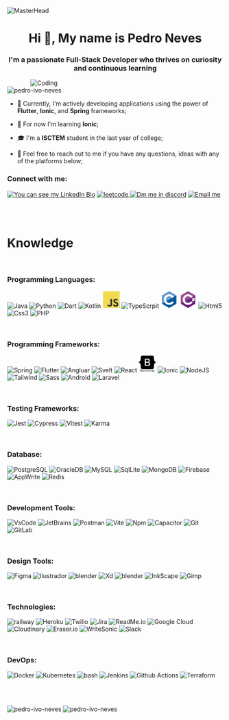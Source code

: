 ![MasterHead](https://uploads-ssl.webflow.com/5f841209f4e71b2d70034471/6078b650748b8558d46ffb7f_Flutter%20app%20development.png)
<h1 align="center">Hi 👋, My name is Pedro Neves</h1>
<h3 align="center">I'm a passionate Full-Stack Developer who thrives on curiosity and continuous learning</h3>
<img align="right" alt="Coding" width="450" src="https://media2.giphy.com/media/qgQUggAC3Pfv687qPC/giphy.gif">

<p align="left"> <img src="https://komarev.com/ghpvc/?username=pedro-ivo-neves&label=Profile%20views&color=0e75b6&style=flat" alt="pedro-ivo-neves" /> </p>

- 🔭 Currently, I'm actively developing applications using the power of **Flutter**, **Ionic**, and **Spring** frameworks;

- 🌱 For now I'm learning **Ionic**;

- 🎓 I'm a **ISCTEM** student in the last year of college;

- 💬 Feel free to reach out to me if you have any questions, ideas with any of the platforms below;

<h3 align="left">Connect with me:</h3>
<p align="left">
<a href="https://linkedin.com/in/pedro-ivo-neves" target="blank"><img align="center" src="https://www.vectorlogo.zone/logos/linkedin/linkedin-icon.svg" alt="You can see my LinkedIn Bio" height="35" width="45" /></a>
  
<!-- LeetCode -->
<a href="https://www.leetcode.com/pedro_neves" target="blank">
<picture>
  <source
    srcset="https://raw.githubusercontent.com/rahuldkjain/github-profile-readme-generator/master/src/images/icons/Social/leet-code.svg"
    media="(prefers-color-scheme: dark)"
    />
<source
    srcset="https://raw.githubusercontent.com/coreui/coreui-icons/d56257e1d3b9c44ccc12fcab2d692d21539b68ff/svg/brand/cib-leetcode.svg"
    media="(prefers-color-scheme: light), (prefers-color-scheme: no-preference) "
    />
  
  <img align="center" src="https://raw.githubusercontent.com/rahuldkjain/github-profile-readme-generator/master/src/images/icons/Social/leet-code.svg" width="45" height="35" alt="leetcode"/>
</picture>
</a>
<a href="https://Discordapp.com/users/815972951345332256" target="blank"><img align="center" src="https://www.vectorlogo.zone/logos/discordapp/discordapp-tile.svg" alt="Dm me in discord" height="35" width="35" /></a>
<a href='mailto:pedronevesmz2015@gmail.com'><img align="center" src='https://upload.wikimedia.org/wikipedia/commons/thumb/7/7e/Gmail_icon_%282020%29.svg/768px-Gmail_icon_%282020%29.svg.png?20221017173631' height="33" width="39" alt="Email me" /></a>
</p>

<br><br>
<h1>Knowledge</h1>
<br>
<h3 align="left">Programming Languages: </h3>
<p align="left">
<img src="https://www.vectorlogo.zone/logos/java/java-icon.svg"  width="45" height="45" alt="Java">
<img src="https://www.vectorlogo.zone/logos/python/python-icon.svg"  width="40" height="40" alt="Python">
<img src="https://www.vectorlogo.zone/logos/dartlang/dartlang-icon.svg"  width="40" height="40" alt="Dart">
<img src="https://www.vectorlogo.zone/logos/kotlinlang/kotlinlang-icon.svg"  width="40" height="40" alt="Kotlin">
<img src="https://raw.githubusercontent.com/devicons/devicon/master/icons/javascript/javascript-original.svg" width="40" height="40" alt="Javascrpit">
<img src="https://www.vectorlogo.zone/logos/typescriptlang/typescriptlang-icon.svg" width="40" height="40" alt="TypeScrpit">
<img src="https://raw.githubusercontent.com/devicons/devicon/master/icons/c/c-original.svg" width="40" height="40" alt="C" />
<img src="https://raw.githubusercontent.com/devicons/devicon/master/icons/csharp/csharp-original.svg" width="40" height="40" alt="CSharp"/>
<img src="https://www.vectorlogo.zone/logos/w3_html5/w3_html5-icon.svg" width="40" height="40" alt="Html5"/>
<img src="https://www.vectorlogo.zone/logos/w3_css/w3_css-icon.svg" width="40" height="40" alt="Css3"/>
<img src="https://www.vectorlogo.zone/logos/php/php-icon.svg" width="40" height="40" alt="PHP"/>
  
</p>

<br>

<h3>Programming Frameworks: </h3>
<p>
<img src="https://www.vectorlogo.zone/logos/springio/springio-icon.svg"  width="40" height="40" alt="Spring">
<img src="https://www.vectorlogo.zone/logos/flutterio/flutterio-icon.svg"  width="40" height="40" alt="Flutter">  
<img src="https://www.vectorlogo.zone/logos/angular/angular-icon.svg"  width="40" height="40" alt="Angluar">  
<img src="https://upload.wikimedia.org/wikipedia/commons/1/1b/Svelte_Logo.svg"  width="40" height="40" alt="Svelt">
<img src="https://www.vectorlogo.zone/logos/reactjs/reactjs-icon.svg"  width="40" height="40" alt="React">
<img src="https://raw.githubusercontent.com/devicons/devicon/master/icons/bootstrap/bootstrap-plain-wordmark.svg"  width="40" height="40" alt="BootStrap">
<img src="https://www.vectorlogo.zone/logos/ionicframework/ionicframework-icon.svg"  width="40" height="40" alt="Ionic"> 
<img src="https://www.vectorlogo.zone/logos/nodejs/nodejs-icon.svg"  width="40" height="40" alt="NodeJS">    
<img src="https://www.vectorlogo.zone/logos/tailwindcss/tailwindcss-icon.svg"  width="40" height="40" alt="Tailwind"> 
<img src="https://www.vectorlogo.zone/logos/sass-lang/sass-lang-icon.svg"  width="40" height="40" alt="Sass"> 
<img src="https://www.vectorlogo.zone/logos/android/android-icon.svg"  width="40" height="40" alt="Android"> 
<img src="https://www.vectorlogo.zone/logos/laravel/laravel-icon.svg"  width="40" height="40" alt="Laravel">
  
</p>

<br>

<h3>Testing Frameworks: </h3>
<p>
<img src="https://www.vectorlogo.zone/logos/jestjsio/jestjsio-icon.svg"  width="40" height="40" alt="Jest">
<img src="https://iconape.com/wp-content/files/gj/370774/svg/370774.svg"  width="42" height="42" alt="Cypress">
<img src="https://vitest.dev/logo.svg"  width="45" height="45" alt="Vitest">
<img src="https://github.com/Pedro-Ivo-Neves/Pedro-Ivo-Neves/assets/83455817/2ae4aee1-38ea-4801-8432-bc59c40f7a30"  width="45" height="40" alt="Karma">


</p>
<br>

<h3>Database: </h3>
<p>
<img src="https://www.vectorlogo.zone/logos/postgresql/postgresql-icon.svg"  width="40" height="40" alt="PostgreSQL"> 
<img src="https://www.vectorlogo.zone/logos/oracle/oracle-icon.svg"  width="40" height="40" alt="OracleDB">
<img src="https://www.vectorlogo.zone/logos/mysql/mysql-icon.svg"  width="40" height="40" alt="MySQL">
<img src="https://www.vectorlogo.zone/logos/sqlite/sqlite-icon.svg"  width="40" height="40" alt="SqlLite">
<img src="https://www.vectorlogo.zone/logos/mongodb/mongodb-icon.svg"  width="40" height="40" alt="MongoDB">
<img src="https://www.vectorlogo.zone/logos/firebase/firebase-icon.svg"  width="40" height="40" alt="Firebase">
<img src="https://www.vectorlogo.zone/logos/appwriteio/appwriteio-icon.svg"  width="40" height="40" alt="AppWrite">
<img src="https://www.vectorlogo.zone/logos/redis/redis-icon.svg"  width="40" height="40" alt="Redis">
  
</p>

<br>

<h3>Development Tools: </h3>
<p>
<img src="https://www.vectorlogo.zone/logos/visualstudio_code/visualstudio_code-icon.svg"  width="40" height="40" alt="VsCode">
<img src="https://www.vectorlogo.zone/logos/jetbrains/jetbrains-icon.svg"  width="40" height="40" alt="JetBrains">
<img src="https://www.vectorlogo.zone/logos/getpostman/getpostman-icon.svg"  width="40" height="40" alt="Postman">
<img src="https://vectorwiki.com/images/bjlcA__vitejs.svg"  width="40" height="40" alt="Vite"> 
<img src="https://www.vectorlogo.zone/logos/npmjs/npmjs-icon.svg"  width="38" height="38" alt="Npm">
<img src="https://raw.githubusercontent.com/get-icon/geticon/fc0f660daee147afb4a56c64e12bde6486b73e39/icons/capacitorjs-icon.svg"  width="35" height="35" alt="Capacitor">
<img src="https://www.vectorlogo.zone/logos/git-scm/git-scm-icon.svg"  width="40" height="40" alt="Git">
<img src="https://www.vectorlogo.zone/logos/gitlab/gitlab-icon.svg"  width="40" height="40" alt="GitLab">
</p>

<br>

<h3>Design Tools: </h3>
<p>
<img src="https://www.vectorlogo.zone/logos/figma/figma-icon.svg"  width="40" height="40" alt="Figma"> 
<img src="https://www.vectorlogo.zone/logos/adobe_illustrator/adobe_illustrator-icon.svg"  width="40" height="40" alt="Ilustrador">

<!-- Photoshop -->
<picture>
  <source
    srcset="https://raw.githubusercontent.com/devicons/devicon/master/icons/photoshop/photoshop-line.svg"
    media="(prefers-color-scheme: dark)"
    />
<source
    srcset="https://cdn.worldvectorlogo.com/logos/photoshop-cc-6.svg"
    media="(prefers-color-scheme: light), (prefers-color-scheme: no-preference) "
    />
  
  <img src="https://vectorwiki.com/images/qz3pp__blender.svg" width="40" height="40" alt="blender"/>
</picture>
<img src="https://cdn.worldvectorlogo.com/logos/adobe-xd.svg"  width="40" height="40" alt="Xd">
<!-- Blender -->
<picture>
  <source
    srcset="https://vectorwiki.com/images/qz3pp__blender.svg"
    media="(prefers-color-scheme: dark)"
    />
<source
    srcset="https://vectorwiki.com/images/MEYYi__blender.svg"
    media="(prefers-color-scheme: light), (prefers-color-scheme: no-preference) "
    />
  
  <img src="https://vectorwiki.com/images/qz3pp__blender.svg" width="40" height="40" alt="blender"/>
</picture>
<img src="https://www.vectorlogo.zone/logos/inkscape/inkscape-icon.svg" width="40" height="40" alt="InkScape">
<img src="https://www.vectorlogo.zone/logos/gimp/gimp-icon.svg" width="40" height="40" alt="Gimp">
  
</p>

<br>


<h3>Technologies: </h3>
<p>
<!-- Railway -->
<picture>
  <source
    srcset="https://camo.githubusercontent.com/df61f4b2e2cc40922b5290ed53040485ab7167836872ce1aa88d88462e9816ce/68747470733a2f2f7261696c7761792e6170702f6272616e642f6c6f676f2d6c696768742e706e67"
    media="(prefers-color-scheme: dark)"
    />
<source
    srcset="https://raw.githubusercontent.com/simple-icons/simple-icons/932e24917489477d3388d37a6ae8b3a20584069e/icons/railway.svg"
    media="(prefers-color-scheme: light), (prefers-color-scheme: no-preference) "
    />
  
  <img src="https://camo.githubusercontent.com/df61f4b2e2cc40922b5290ed53040485ab7167836872ce1aa88d88462e9816ce/68747470733a2f2f7261696c7761792e6170702f6272616e642f6c6f676f2d6c696768742e706e67" width="40" height="40" alt="railway"/>
</picture>
<img src="https://www.vectorlogo.zone/logos/heroku/heroku-icon.svg"  width="40" height="40" alt="Heroku">
<img src="https://www.vectorlogo.zone/logos/twilio/twilio-icon.svg"  width="40" height="40" alt="Twilio">
<img src="https://www.vectorlogo.zone/logos/atlassian_jira/atlassian_jira-icon.svg"  width="40" height="40" alt="Jira">
<img src="https://www.vectorlogo.zone/logos/readmeio/readmeio-icon.svg"  width="40" height="40" alt="ReadMe.io">
<img src="https://vectorwiki.com/images/PmILE__google-cloud.svg"  width="40" height="40" alt="Google Cloud">
<img src="https://vectorwiki.com/images/AIm9a__cloudinary.svg"  width="45" height="45" alt="Cloudinary">
<img src="https://raw.githubusercontent.com/DiemenDesign/LibreICONS/2d2172d15e3c6ca03c018629d60050e4b99e5c55/svg-color/libre-gui-eraser.svg"  width="35" height="40" alt="Eraser.io">
<img src="https://images.crunchbase.com/image/upload/c_lpad,f_auto,q_auto:eco,dpr_1/ci8hv3dncoavlcwjh0g8"  width="40" height="40" alt="WriteSonic">
<img src="https://www.vectorlogo.zone/logos/slack/slack-icon.svg"  width="35" height="35" alt="Slack">

</p>

<br>

<h3>DevOps: </h3>
<p>
<img src="https://www.vectorlogo.zone/logos/docker/docker-icon.svg"  width="60" height="55" alt="Docker"> 
<img src="https://www.vectorlogo.zone/logos/kubernetes/kubernetes-icon.svg"  width="45" height="45" alt="Kubernetes"> 

<picture>
  <source
    srcset="https://upload.wikimedia.org/wikipedia/commons/thumb/a/a3/Bash_Logo_White.svg/512px-Bash_Logo_White.svg.png?20180723054244"
    media="(prefers-color-scheme: dark)"
    />
<source
    srcset="https://raw.githubusercontent.com/devicons/devicon/55609aa5bd817ff167afce0d965585c92040787a/icons/bash/bash-original.svg"
    media="(prefers-color-scheme: light), (prefers-color-scheme: no-preference) "
    />
  
  <img src="https://upload.wikimedia.org/wikipedia/commons/thumb/a/a3/Bash_Logo_White.svg/512px-Bash_Logo_White.svg.png?20180723054244" width="50" height="50" alt="bash" />
</picture>

<img src="https://www.vectorlogo.zone/logos/jenkins/jenkins-icon.svg"  width="50" height="50" alt="Jenkins">
<img src="https://seeklogo.com/images/G/github-actions-logo-031704BDC6-seeklogo.com.png"  width="48" height="48" alt="Github Actions">
<img src="https://raw.githubusercontent.com/uiwjs/file-icons/00092fb19e0357a7d8e1cec4f909c7be24c426e9/icon/terraform.svg"  width="50" height="50" alt="Terraform">

</p>
<br><br>
<!-- <h3 align="left">Languages and Tools:</h3>
<p align="left"> <a href="https://developer.android.com" target="_blank" rel="noreferrer"> <img src="https://raw.githubusercontent.com/devicons/devicon/master/icons/android/android-original-wordmark.svg" alt="android" width="40" height="40"/> </a> <a href="https://www.gnu.org/software/bash/" target="_blank" rel="noreferrer"> <img src="https://www.vectorlogo.zone/logos/gnu_bash/gnu_bash-icon.svg" alt="bash" width="40" height="40"/> </a> <a href="https://www.blender.org/" target="_blank" rel="noreferrer"> <img src="https://download.blender.org/branding/community/blender_community_badge_white.svg" alt="blender" width="40" height="40"/> </a> <a href="https://getbootstrap.com" target="_blank" rel="noreferrer"> <img src="https://raw.githubusercontent.com/devicons/devicon/master/icons/bootstrap/bootstrap-plain-wordmark.svg" alt="bootstrap" width="40" height="40"/> </a> <a href="https://www.cprogramming.com/" target="_blank" rel="noreferrer"> <img src="https://raw.githubusercontent.com/devicons/devicon/master/icons/c/c-original.svg" alt="c" width="40" height="40"/> </a> <a href="https://www.w3schools.com/cs/" target="_blank" rel="noreferrer"> <img src="https://raw.githubusercontent.com/devicons/devicon/master/icons/csharp/csharp-original.svg" alt="csharp" width="40" height="40"/> </a> <a href="https://www.w3schools.com/css/" target="_blank" rel="noreferrer"> <img src="https://raw.githubusercontent.com/devicons/devicon/master/icons/css3/css3-original-wordmark.svg" alt="css3" width="40" height="40"/> </a> <a href="https://dart.dev" target="_blank" rel="noreferrer"> <img src="https://www.vectorlogo.zone/logos/dartlang/dartlang-icon.svg" alt="dart" width="40" height="40"/> </a> <a href="https://www.figma.com/" target="_blank" rel="noreferrer"> <img src="https://www.vectorlogo.zone/logos/figma/figma-icon.svg" alt="figma" width="40" height="40"/> </a> <a href="https://firebase.google.com/" target="_blank" rel="noreferrer"> <img src="https://www.vectorlogo.zone/logos/firebase/firebase-icon.svg" alt="firebase" width="40" height="40"/> </a> <a href="https://flutter.dev" target="_blank" rel="noreferrer"> <img src="https://www.vectorlogo.zone/logos/flutterio/flutterio-icon.svg" alt="flutter" width="40" height="40"/> </a> <a href="https://git-scm.com/" target="_blank" rel="noreferrer"> <img src="https://www.vectorlogo.zone/logos/git-scm/git-scm-icon.svg" alt="git" width="40" height="40"/> </a> <a href="https://www.w3.org/html/" target="_blank" rel="noreferrer"> <img src="https://raw.githubusercontent.com/devicons/devicon/master/icons/html5/html5-original-wordmark.svg" alt="html5" width="40" height="40"/> </a> <a href="https://www.adobe.com/in/products/illustrator.html" target="_blank" rel="noreferrer"> <img src="https://www.vectorlogo.zone/logos/adobe_illustrator/adobe_illustrator-icon.svg" alt="illustrator" width="40" height="40"/> </a> <a href="https://www.java.com" target="_blank" rel="noreferrer"> <img src="https://raw.githubusercontent.com/devicons/devicon/master/icons/java/java-original.svg" alt="java" width="40" height="40"/> </a> <a href="https://developer.mozilla.org/en-US/docs/Web/JavaScript" target="_blank" rel="noreferrer"> <img src="https://raw.githubusercontent.com/devicons/devicon/master/icons/javascript/javascript-original.svg" alt="javascript" width="40" height="40"/> </a> <a href="https://kotlinlang.org" target="_blank" rel="noreferrer"> <img src="https://www.vectorlogo.zone/logos/kotlinlang/kotlinlang-icon.svg" alt="kotlin" width="40" height="40"/> </a> <a href="https://www.linux.org/" target="_blank" rel="noreferrer"> <img src="https://raw.githubusercontent.com/devicons/devicon/master/icons/linux/linux-original.svg" alt="linux" width="40" height="40"/> </a> <a href="https://www.mongodb.com/" target="_blank" rel="noreferrer"> <img src="https://raw.githubusercontent.com/devicons/devicon/master/icons/mongodb/mongodb-original-wordmark.svg" alt="mongodb" width="40" height="40"/> </a> <a href="https://www.mysql.com/" target="_blank" rel="noreferrer"> <img src="https://raw.githubusercontent.com/devicons/devicon/master/icons/mysql/mysql-original-wordmark.svg" alt="mysql" width="40" height="40"/> </a> <a href="https://nodejs.org" target="_blank" rel="noreferrer"> <img src="https://raw.githubusercontent.com/devicons/devicon/master/icons/nodejs/nodejs-original-wordmark.svg" alt="nodejs" width="40" height="40"/> </a> <a href="https://www.oracle.com/" target="_blank" rel="noreferrer"> <img src="https://raw.githubusercontent.com/devicons/devicon/master/icons/oracle/oracle-original.svg" alt="oracle" width="40" height="40"/> </a> <a href="https://www.photoshop.com/en" target="_blank" rel="noreferrer"> <img src="https://raw.githubusercontent.com/devicons/devicon/master/icons/photoshop/photoshop-line.svg" alt="photoshop" width="40" height="40"/> </a> <a href="https://www.postgresql.org" target="_blank" rel="noreferrer"> <img src="https://raw.githubusercontent.com/devicons/devicon/master/icons/postgresql/postgresql-original-wordmark.svg" alt="postgresql" width="40" height="40"/> </a> <a href="https://www.python.org" target="_blank" rel="noreferrer"> <img src="https://raw.githubusercontent.com/devicons/devicon/master/icons/python/python-original.svg" alt="python" width="40" height="40"/> </a> <a href="https://reactjs.org/" target="_blank" rel="noreferrer"> <img src="https://raw.githubusercontent.com/devicons/devicon/master/icons/react/react-original-wordmark.svg" alt="react" width="40" height="40"/> </a> <a href="https://sass-lang.com" target="_blank" rel="noreferrer"> <img src="https://raw.githubusercontent.com/devicons/devicon/master/icons/sass/sass-original.svg" alt="sass" width="40" height="40"/> </a> <a href="https://spring.io/" target="_blank" rel="noreferrer"> <img src="https://www.vectorlogo.zone/logos/springio/springio-icon.svg" alt="spring" width="40" height="40"/> </a> <a href="https://www.sqlite.org/" target="_blank" rel="noreferrer"> <img src="https://www.vectorlogo.zone/logos/sqlite/sqlite-icon.svg" alt="sqlite" width="40" height="40"/> </a> <a href="https://svelte.dev" target="_blank" rel="noreferrer"> <img src="https://upload.wikimedia.org/wikipedia/commons/1/1b/Svelte_Logo.svg" alt="svelte" width="40" height="40"/> </a> <a href="https://tailwindcss.com/" target="_blank" rel="noreferrer"> <img src="https://www.vectorlogo.zone/logos/tailwindcss/tailwindcss-icon.svg" alt="tailwind" width="40" height="40"/> </a> <a href="https://unity.com/" target="_blank" rel="noreferrer"> <img src="https://www.vectorlogo.zone/logos/unity3d/unity3d-icon.svg" alt="unity" width="40" height="40"/> </a> <a href="https://www.adobe.com/products/xd.html" target="_blank" rel="noreferrer"> <img src="https://cdn.worldvectorlogo.com/logos/adobe-xd.svg" alt="xd" width="40" height="40"/> </a> 
<img src="https://www.vectorlogo.zone/logos/ionicframework/ionicframework-icon.svg" width="40" height="40" alt="Ionic">
<img src="https://www.vectorlogo.zone/logos/angular/angular-icon.svg" width="40" height="40" alt="Angular"> 
<img src="https://www.vectorlogo.zone/logos/typescriptlang/typescriptlang-icon.svg" width="40" height="40" alt="Typescript">
<img src="https://www.vectorlogo.zone/logos/inkscape/inkscape-icon.svg" width="40" height="40" alt="InkScape">
</p> -->

<p>
<!-- <img src="https://github-readme-stats.vercel.app/api/top-langs?username=pedro-ivo-neves&show_icons=true&locale=en&layout=compact" alt="pedro-ivo-neves" />
&nbsp; -->

<!-- Github 1º Card -->  
<picture>
  <source
    srcset="https://github-readme-stats.vercel.app/api?username=pedro-ivo-neves&show_icons=true&theme=vue-dark&hide_border=true"
    media="(prefers-color-scheme: dark)"
    />
<source
    srcset="https://github-readme-stats.vercel.app/api?username=pedro-ivo-neves&show_icons=true&theme=vue"
    media="(prefers-color-scheme: light), (prefers-color-scheme: no-preference) "
    />
  
  <img src="https://github-readme-stats.vercel.app/api?username=pedro-ivo-neves&show_icons=true&locale=en" alt="pedro-ivo-neves" />
</picture>
  
<!--<br>-->
<!-- <p> -->

<!-- Github 2º Card -->
<picture>
  <source
    srcset="https://github-readme-streak-stats.herokuapp.com?user=pedro-ivo-neves&theme=vue-dark&hide_border=true"
    media="(prefers-color-scheme: dark)"
    />
<source
    srcset="https://github-readme-streak-stats.herokuapp.com?user=pedro-ivo-neves&theme=vue"
    media="(prefers-color-scheme: light), (prefers-color-scheme: no-preference) "
    />
  
  <img src="https://github-readme-streak-stats.herokuapp.com?user=pedro-ivo-neves" alt="pedro-ivo-neves"/>
</picture>
</p>
<!-- ![Snake animation](https://github.com/thepiyushmalhotra/thepiyushmalhotra/blob/output/github-contribution-grid-snake.svg) -->
